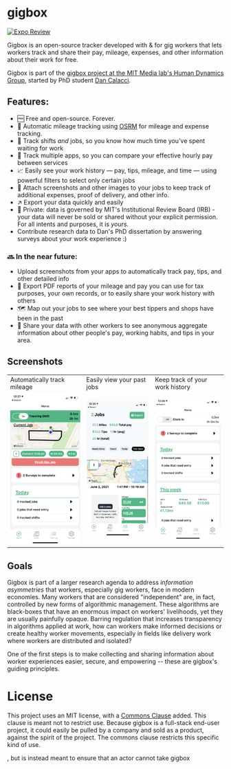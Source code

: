 # gigbox

[![Expo Review](https://github.com/dcalacci/gigbox/actions/workflows/build-expo.yml/badge.svg)](https://github.com/dcalacci/gigbox/actions/workflows/build-expo.yml)

Gigbox is an open-source tracker developed with & for gig workers that lets workers track and share their pay,
mileage, expenses, and other information about their work for free. 

Gigbox is part of the [gigbox project at the MIT Media lab's Human Dynamics Group](https://gigbox.media.mit.edu/), started
by PhD student [Dan Calacci](https://twitter.com/dcalacci). 

## Features:

- 🆓 Free and open-source. Forever.
- 📍 Automatic mileage tracking using [OSRM](http://project-osrm.org/) for mileage and expense tracking.
- 🚗 Track shifts _and_ jobs, so you know how much time you've spent waiting for work
- 📲 Track multiple apps, so you can compare your effective hourly pay between services
- 📈 Easily see your work history — pay, tips, mileage, and time — using powerful filters to select only certain jobs
- 📸 Attach screenshots and other images to your jobs to keep track of additional expenses, proof of delivery, and other info.
- ↗️ Export your data quickly and easily
- 🔐 Private: data is governed by MIT's Institutional Review Board (IRB) - your data will never be sold or shared without your explicit permission. For all intents and purposes, it is _yours._
- Contribute research data to Dan's PhD dissertation by answering surveys about your work experience :)

### 🔜 In the near future:
- Upload screenshots from your apps to automatically track pay, tips, and other detailed info
- 🧾 Export PDF reports of your mileage and pay you can use for tax purposes, your own records, or to easily share your work history with others
- 🗺 Map out your jobs to see where your best tippers and shops have been in the past
- 👷 Share your data with other workers to see anonymous aggregate information about other people's pay, working habits, and tips in your area.

## Screenshots
<table>
  <tr>
    <td>Automatically track mileage </td>
     <td>Easily view your past jobs</td>
     <td>Keep track of your work history</td>
  </tr>
  <tr>
    <td><img src="screenshots/job-tracking.PNG" width=200></td>
    <td><img src="screenshots/jobs-list.PNG" width=200></td>
    <td><img src="screenshots/home-some-data.PNG" width=200></td>
  </tr>
 </table>
 
 ## Goals
 
Gigbox is part of a larger research agenda to address _information asymmetries_ that workers, especially gig workers, face in modern economies. Many workers that are considered "independent" are, in fact, controlled by new forms of algorithmic management. These algorithms are black-boxes that have an enormous impact on workers' livelihoods, yet they are usually painfully opaque. Barring regulation that increases transparency in algorithms applied at work, how can workers make informed decisions or create healthy worker movements, especially in fields like delivery work where workers are distributed and isolated?

One of the first steps is to make collecting and sharing information about worker experiences easier, secure, and empowering -- these are gigbox's guiding principles.

# License

This project uses an MIT license, with a [Commons Clause](https://commonsclause.com/) added. This clause is meant not to restrict use. Because gigbox is a full-stack end-user project, it could easily be pulled by a company and sold as a product, against the spirit of the project. The commons clause restricts this specific kind of use.

, but is instead meant to ensure that an actor cannot take gigbox 

